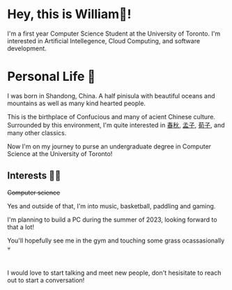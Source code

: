 ﻿# Hey, this is William👋!

I'm a first year Computer Science Student at the University of Toronto. I'm interested in Artificial Intellegence, Cloud Computing, and software development. 

# Personal Life 📖

 I was born in Shandong, China. A half pinisula with beautiful oceans and mountains as well as many kind hearted people. 

This is the birthplace of Confucious and many of acient Chinese culture. Surrounded by this environment, I'm quite interested in [春秋](https://en.wikipedia.org/wiki/Spring_and_Autumn_Annals),  [孟子](https://plato.stanford.edu/entries/mencius/), [荀子](https://plato.stanford.edu/entries/xunzi/), and many other classics. 

Now I'm on my journey to purse an undergraduate degree in Computer Science at the University of Toronto!

## Interests 👨‍💻

~~Computer science~~
 
Yes and outside of that, I'm into music, basketball, paddling and gaming. 

I'm planning to build a PC during the summer of 2023, looking forward to that a lot!

You'll hopefully see me in the gym and touching some grass ocassasionally 💀

#
I would love to start talking and meet new people, don't hesisitate to reach out to start a conversation!



















